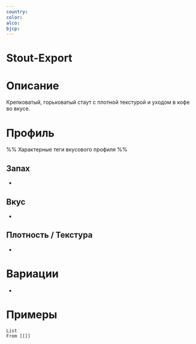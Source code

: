 ```yaml
---
country: 
color: 
alco: 
bjcp:
---
```

# Stout-Export

# Описание 

Крепковатый, горьковатый стаут с плотной текстурой и уходом в кофе во вкусе.

# Профиль

%% Характерные теги вкусового профиля  %%

## Запах

- 

## Вкус

-  

## Плотность / Текстура 

- 


# Вариации

- 

# Примеры

```dataview
List 
From [[]]
```

